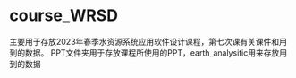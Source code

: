 # course_WRSD
主要用于存放2023年春季水资源系统应用软件设计课程，第七次课有关课件和用到的数据。
PPT文件夹用于存放课程所使用的PPT，earth_analysitic用来存放用到的数据
